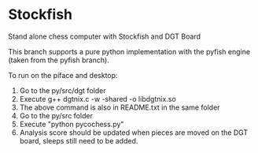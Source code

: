 Stockfish
=========

Stand alone chess computer with Stockfish and DGT Board

This branch supports a pure python implementation with the pyfish engine (taken from the pyfish branch).

To run on the piface and desktop:

1. Go to the py/src/dgt folder
2. Execute g++ dgtnix.c  -w -shared -o libdgtnix.so
3. The above command is also in README.txt in the same folder
4. Go to the py/src folder
5. Execute "python pycochess.py"
6. Analysis score should be updated when pieces are moved on the DGT board, sleeps still need to be added.

